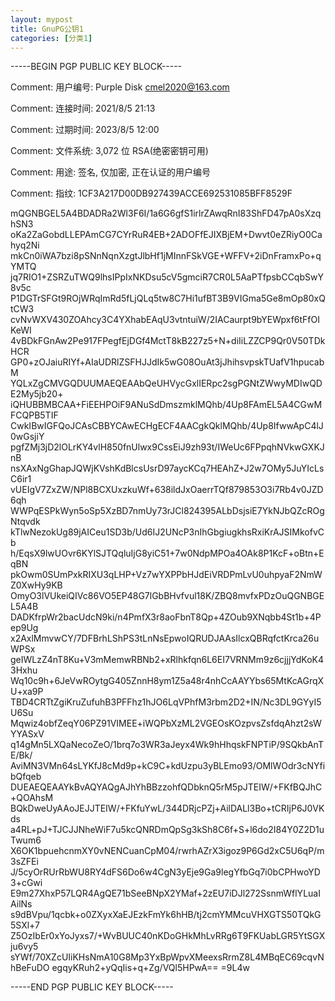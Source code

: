```yaml
---
layout: mypost
title: GnuPG公钥1
categories: [分类1]
---
```


-----BEGIN PGP PUBLIC KEY BLOCK-----

Comment: 用户编号:	Purple Disk <cmel2020@163.com>

Comment: 连接时间:	2021/8/5 21:13

Comment: 过期时间:	2023/8/5 12:00

Comment: 文件系统:	3,072 位 RSA(绝密密钥可用)

Comment: 用途:	签名, 仅加密, 正在认证的用户编号

Comment: 指纹:	1CF3A217D00DB927439ACCE692531085BFF8529F


mQGNBGEL5A4BDADRa2Wl3F6I/1a6G6gfS1irlrZAwqRnI83ShFD47pA0sXzqhSN3
oKa2ZaGobdLLEPAmCG7CYrRuR4EB+2ADOFfEJIXBjEM+Dwvt0eZRiyO0Cahyq2Ni
mkCn0iWA7bzi8pSNnNqnXzgtJlbHf1jMInnFSkVGE+WFFV+2iDnFramxPo+qYMTQ
jq7RIO1+ZSRZuTWQ9lhsIPpIxNKDsu5cV5gmciR7CR0L5AaPTfpsbCCqbSwY8v5c
P1DGTrSFGt9ROjWRqImRd5fLjQLq5tw8C7Hi1ufBT3B9VIGma5Ge8mOp80xQtCW3
cvNvWXV430ZOAhcy3C4YXhabEAqU3vtntuiW/2IACaurpt9bYEWpxf6tFfOIKeWI
4vBDkFGnAw2Pe917FPegfEjDGf4MctT8kB227z5+N+diIiLZZCP9Qr0V50TDkHCR
GP0+zOJaiuRIYf+AIaUDRlZSFHJJdIk5wG08OuAt3jJhihsvpskTUafV1hpucabM
YQLxZgCMVGQDUUMAEQEAAbQeUHVycGxlIERpc2sgPGNtZWwyMDIwQDE2My5jb20+
iQHUBBMBCAA+FiEEHPOiF9ANuSdDmszmklMQhb/4Up8FAmEL5A4CGwMFCQPB5TIF
CwkIBwIGFQoJCAsCBBYCAwECHgECF4AACgkQklMQhb/4Up8IfwwApC4lJ0wGsjiY
pgfZMj3jD2lOLrKY4vlH850fnUlwx9CssEiJ9zh93t/IWeUc6FPpqhNVkwGXKJnB
nsXAxNgGhapJQWjKVshKdBlcsUsrD97aycKCq7HEAhZ+J2w7OMy5JuYIcLsC6ir1
vUEIgV7ZxZW/NPl8BCXUxzkuWf+638ildJxOaerrTQf879853O3i7Rb4v0JZD6qh
WWPqESPkWyn5oSp5XzBD7nmUy73rJCl824395ALbDsjsiE7YkNJbQZcROgNtqvdk
kTlwNezokUg89jAICeu1SD3b/Ud6IJ2UNcP3nIhGbgiugkhsRxiKrAJSIMkofvCb
h/EqsX9lwUOvr6KYlSJTQqluIjG8yiC51+7w0NdpMPOa4OAk8P1KcF+oBtn+EqBN
pkOwm0SUmPxkRIXU3qLHP+Vz7wYXPPbHJdEiVRDPmLvU0uhpyaF2NmWZ0XwHy9KB
OmyO3lVUkeiQIVc86VO5EP48G7lGbBHvfvul18K/ZBQ8mvfxPDzOuQGNBGEL5A4B
DADKfrpWr2bacUdcN9ki/n4PmfX3r8aoFbnT8Qp+4ZOub9XNqbb4St1b+4Pep9Ug
x2AxlMmvwCY/7DFBrhLShPS3tLnNsEpwoIQRUDJAAsIlcxQBRqfctKrca26uWPSx
geIWLzZ4nT8Ku+V3mMemwRBNb2+xRlhkfqn6L6EI7VRNMm9z6cjjjYdKoK43Hxhu
Wq10c9h+6JeVwROytgG405ZnnH8ym1Z5a48r4nhCcAAYYbs65MtKcAGrqXU+xa9P
TBD4CRTtZgiKruZufuhB3PFFhz1hJO6LqVPhfM3rbm2D2+IN/Nc3DL9GYyI5U6Su
Mqwiz4obfZeqY06PZ91VIMEE+iWQPbXzML2VGEOsKOzpvsZsfdqAhzt2sWYYASxV
q14gMn5LXQaNecoZeO/1brq7o3WR3aJeyx4Wk9hHhqskFNPTiP/9SQkbAnTE/Bk/
AviMN3VMn64sLYKfJ8cMd9p+kC9C+kdUzpu3yBLEmo93/OMlWOdr3cNYfibQfqeb
DUEAEQEAAYkBvAQYAQgAJhYhBBzzohfQDbknQ5rM5pJTEIW/+FKfBQJhC+QOAhsM
BQkDweUyAAoJEJJTEIW/+FKfuYwL/344DRjcPZj+AilDALl3Bo+tCRIjP6J0VKds
a4RL+pJ+TJCJJNheWiF7u5kcQNRDmQpSg3kSh8C6f+S+l6do2I84Y0Z2D1uTwum6
X6OK1bpuehcnmXY0vNENCuanCpM04/rwrhAZrX3igoz9P6Gd2xC5U6qP/m3sZFEi
J/5cyOrRUrRbWU8RY4dFS6Do6w4CgN3yEje9Ga9legYfbGq7i0bCPHwoYD3+cGwi
E9m27XhxP57LQR4AgQE71bSeeBNpX2YMaf+2zEU7iDJl272SsnmWflYLuaIAilNs
s9dBVpu/1qcbk+o0ZXyxXaEJEzkFmYk6hHB/tj2cmYMMcuVHXGTS50TQkG5SXl+7
Z5OzIbEr0xYoJyxs7/+WvBUUC40nKDoGHkMhLvRRg6T9FKUabLGR5YtSGXju6vy5
sYWf/70XZcUIiKHsNmA10G8Mp3YxBpWpvXMeexsRrmZ8L4MBqEC69cqvNhBeFuDO
egqyKRuh2+yQqIis+q+Zg/VQl5HPwA==
=9L4w

-----END PGP PUBLIC KEY BLOCK-----

